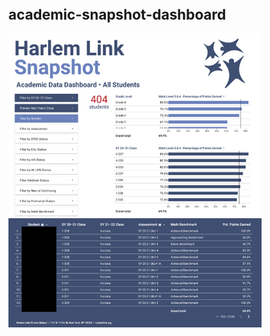 # academic-snapshot-dashboard

![](https://github.com/davidwhitemsm/images/blob/main/Snapshot_-_Academic_Data_Dashboard___Harlem_Link_Charter_School_Page_01.png)
